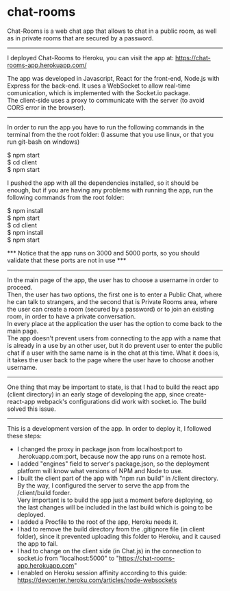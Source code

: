 # chat-rooms

Chat-Rooms is a web chat app that allows to chat in a public room, as well as in private rooms that are secured by a password.
________________________________________

I deployed Chat-Rooms to Heroku, you can visit the app at:
https://chat-rooms-app.herokuapp.com/

The app was developed in Javascript, React for the front-end, Node.js with Express for the back-end. It uses a WebSocket to allow real-time comunication, which is implemented with the Socket.io package.  
The client-side uses a proxy to communicate with the server (to avoid CORS error in the browser).
________________________________________

In order to run the app you have to run the following commands in the terminal from the the root folder: 
(I assume that you use linux, or that you run git-bash on windows)

$ npm start   
$ cd client   
$ npm start   

I pushed the app with all the dependencies installed, so it should be enough, but if you are having any problems with running the app, run the following commands from the root folder:

$ npm install   
$ npm start   
$ cd client   
$ npm install   
$ npm start   

*** Notice that the app runs on 3000 and 5000 ports, so you should validate that these ports are not in use *** 
________________________________________

In the main page of the app, the user has to choose a username in order to proceed.  
Then, the user has two options, the first one is to enter a Public Chat, where he can talk to strangers, and the second that is Private Rooms area, where the user can create a room (secured by a password) or to join an existing room, in order to have a private conversation.  
In every place at the application the user has the option to come back to the main page.  
The app doesn't prevent users from connecting to the app with a name that is already in a use by an other user, but it do prevent user to enter the public chat if a user with the same name is in the chat at this time. What it does is, it takes the user back to the page where the user have to choose another username.  
________________________________________

One thing that may be important to state, is that I had to build the react app (client directory) in an early stage of developing the app, since create-react-app webpack's configurations did work with socket.io. The build solved this issue.
________________________________________

This is a development version of the app. In order to deploy it, I followed these steps:
- I changed the proxy in package.json from localhost:port to <app-name>.herokuapp.com:port, because now the app runs on a remote host.  
- I added "engines" field to server's package.json, so the deployment platform will know what versions of NPM and Node to use.  
- I built the client part of the app with "npm run build" in /client directory. By the way, I configured the server to serve the app from the /client/build forder.  
Very important is to build the app just a moment before deploying, so the last changes will be included in the last build which is going to be deployed.  
- I added a Procfile to the root of the app, Heroku needs it.  
- I had to remove the build directory from the .gitignore file (in client folder), since it prevented uploading this folder to Heroku, and it caused the app to fail.  
- I had to change on the client side (in Chat.js) in the connection to socket.io from "localhost:5000" to "https://chat-rooms-app.herokuapp.com"  
- I enabled on Heroku session affinity according to this guide: https://devcenter.heroku.com/articles/node-websockets 

